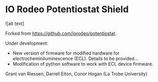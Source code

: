# IO Rodeo Potentiostat Shield

![alt text]

Forked from https://github.com/iorodeo/potentiostat. 

Under development:
  - New version of firmware for modified hardware for electrocheminiluminescence (ECL). Details to be provided...
  - Modification of python software to work with ECL device firmware.




Grant van Riessen, 
Darrell Elton, 
Conor Hogan 
(La Trobe University)


